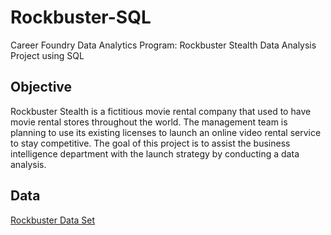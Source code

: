 # Rockbuster-SQL
Career Foundry Data Analytics Program: Rockbuster Stealth Data Analysis Project using SQL

## Objective
Rockbuster Stealth is a fictitious movie rental company that used to have movie rental stores throughout the world. The management team is planning to use its existing licenses to launch an online video rental service to stay competitive. The goal of this project is to assist the business intelligence department with the launch strategy by conducting a data analysis.

## Data
[Rockbuster Data Set](http://www.postgresqltutorial.com/wp-content/uploads/2019/05/dvdrental.zip)
